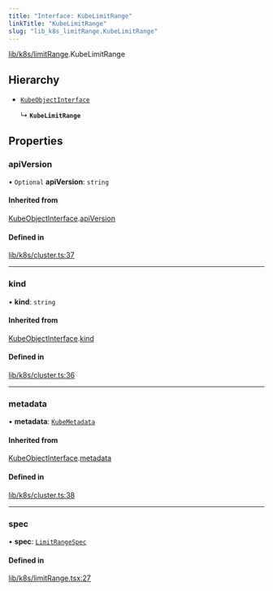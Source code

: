 ```yaml
---
title: "Interface: KubeLimitRange"
linkTitle: "KubeLimitRange"
slug: "lib_k8s_limitRange.KubeLimitRange"
---
```


[lib/k8s/limitRange](../modules/lib_k8s_limitRange.md).KubeLimitRange

## Hierarchy

- [`KubeObjectInterface`](lib_k8s_cluster.KubeObjectInterface.md)

  ↳ **`KubeLimitRange`**

## Properties

### apiVersion

• `Optional` **apiVersion**: `string`

#### Inherited from

[KubeObjectInterface](lib_k8s_cluster.KubeObjectInterface.md).[apiVersion](lib_k8s_cluster.KubeObjectInterface.md#apiversion)

#### Defined in

[lib/k8s/cluster.ts:37](https://github.com/headlamp-k8s/headlamp/blob/840d05a1/frontend/src/lib/k8s/cluster.ts#L37)

___

### kind

• **kind**: `string`

#### Inherited from

[KubeObjectInterface](lib_k8s_cluster.KubeObjectInterface.md).[kind](lib_k8s_cluster.KubeObjectInterface.md#kind)

#### Defined in

[lib/k8s/cluster.ts:36](https://github.com/headlamp-k8s/headlamp/blob/840d05a1/frontend/src/lib/k8s/cluster.ts#L36)

___

### metadata

• **metadata**: [`KubeMetadata`](lib_k8s_cluster.KubeMetadata.md)

#### Inherited from

[KubeObjectInterface](lib_k8s_cluster.KubeObjectInterface.md).[metadata](lib_k8s_cluster.KubeObjectInterface.md#metadata)

#### Defined in

[lib/k8s/cluster.ts:38](https://github.com/headlamp-k8s/headlamp/blob/840d05a1/frontend/src/lib/k8s/cluster.ts#L38)

___

### spec

• **spec**: [`LimitRangeSpec`](lib_k8s_limitRange.LimitRangeSpec.md)

#### Defined in

[lib/k8s/limitRange.tsx:27](https://github.com/headlamp-k8s/headlamp/blob/840d05a1/frontend/src/lib/k8s/limitRange.tsx#L27)
